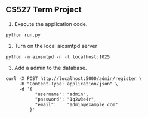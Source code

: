 ## CS527 Term Project
1. Execute the application code.
```
python run.py
```
2. Turn on the local aiosmtpd server 
```
python -m aiosmtpd -n -l localhost:1025
```
3. Add a admin to the database. 
```
curl -X POST http://localhost:5000/admin/register \
     -H "Content-Type: application/json" \
     -d '{
           "username": "admin",
           "password": "1q2w3e4r",
           "email":    "admin@example.com"
         }'
```
